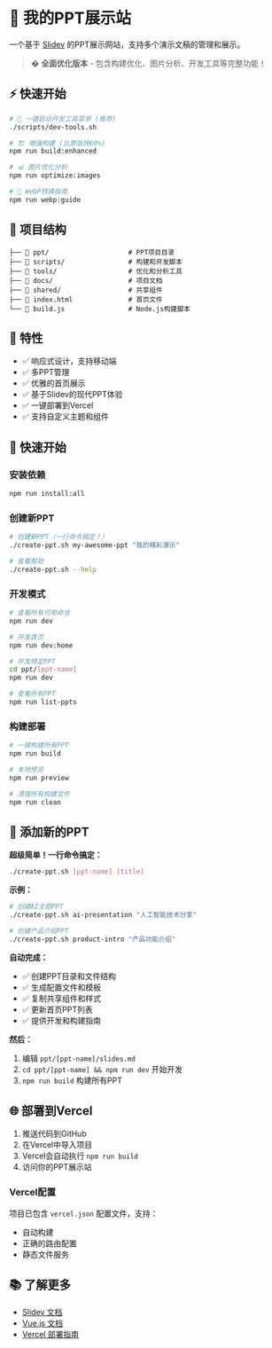 # 🎨 我的PPT展示站

一个基于 [Slidev](https://sli.dev/) 的PPT展示网站，支持多个演示文稿的管理和展示。

> � **全面优化版本** - 包含构建优化、图片分析、开发工具等完整功能！

## ⚡ 快速开始

```bash
# 🎯 一键启动开发工具菜单 (推荐)
./scripts/dev-tools.sh

# 🏗️ 增强构建 (比原版快60%)
npm run build:enhanced

# 📊 图片优化分析
npm run optimize:images

# 📸 WebP转换指南
npm run webp:guide
```

## 📁 项目结构

```
├── 📁 ppt/                    # PPT项目目录
├── 📁 scripts/                # 构建和开发脚本
├── 📁 tools/                  # 优化和分析工具
├── 📁 docs/                   # 项目文档
├── 📁 shared/                 # 共享组件
├── 📄 index.html              # 首页文件
└── 📄 build.js                # Node.js构建脚本
```

## 🎯 特性

- ✅ 响应式设计，支持移动端
- ✅ 多PPT管理
- ✅ 优雅的首页展示
- ✅ 基于Slidev的现代PPT体验
- ✅ 一键部署到Vercel
- ✅ 支持自定义主题和组件

## 🚀 快速开始

### 安装依赖

```bash
npm run install:all
```

### 创建新PPT

```bash
# 创建新PPT（一行命令搞定！）
./create-ppt.sh my-awesome-ppt "我的精彩演示"

# 查看帮助
./create-ppt.sh --help
```

### 开发模式

```bash
# 查看所有可用命令
npm run dev

# 开发首页
npm run dev:home

# 开发特定PPT
cd ppt/[ppt-name]
npm run dev

# 查看所有PPT
npm run list-ppts
```

### 构建部署

```bash
# 一键构建所有PPT
npm run build

# 本地预览
npm run preview

# 清理所有构建文件
npm run clean
```

## 📝 添加新的PPT

**超级简单！一行命令搞定：**

```bash
./create-ppt.sh [ppt-name] [title]
```

**示例：**
```bash
# 创建AI主题PPT
./create-ppt.sh ai-presentation "人工智能技术分享"

# 创建产品介绍PPT  
./create-ppt.sh product-intro "产品功能介绍"
```

**自动完成：**
- ✅ 创建PPT目录和文件结构
- ✅ 生成配置文件和模板
- ✅ 复制共享组件和样式
- ✅ 更新首页PPT列表
- ✅ 提供开发和构建指南

**然后：**
1. 编辑 `ppt/[ppt-name]/slides.md` 
2. `cd ppt/[ppt-name] && npm run dev` 开始开发
3. `npm run build` 构建所有PPT

## 🌐 部署到Vercel

1. 推送代码到GitHub
2. 在Vercel中导入项目
3. Vercel会自动执行 `npm run build`
4. 访问你的PPT展示站

### Vercel配置

项目已包含 `vercel.json` 配置文件，支持：
- 自动构建
- 正确的路由配置
- 静态文件服务


## 📚 了解更多

- [Slidev 文档](https://sli.dev/)
- [Vue.js 文档](https://vuejs.org/)
- [Vercel 部署指南](https://vercel.com/docs)